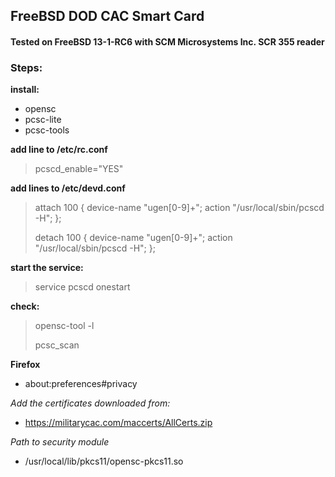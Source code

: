 ## FreeBSD DOD CAC Smart Card
#### Tested on FreeBSD 13-1-RC6 with SCM Microsystems Inc. SCR 355 reader

### Steps:
**install:**
- opensc
- pcsc-lite
- pcsc-tools

**add line to /etc/rc.conf**
> pcscd_enable="YES"

**add lines to /etc/devd.conf**
> attach 100 {
>         device-name "ugen[0-9]+";
>         action "/usr/local/sbin/pcscd -H";
> };
> 
> detach 100 {
>         device-name "ugen[0-9]+";
>         action "/usr/local/sbin/pcscd -H";
> };

**start the service:**
> service pcscd onestart 

**check:**
> opensc-tool -l
>
> pcsc_scan

**Firefox** 
- about:preferences#privacy

*Add the certificates downloaded from:*
- https://militarycac.com/maccerts/AllCerts.zip

*Path to security module*
- /usr/local/lib/pkcs11/opensc-pkcs11.so

